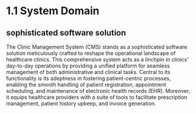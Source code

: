 # 1.1 System Domain

## sophisticated software solution
The Clinic Management System (CMS) stands as a sophisticated
software solution meticulously crafted to reshape the operational
landscape of healthcare clinics. This comprehensive system acts as a
linchpin in clinics' day-to-day operations by providing a unified platform
for seamless management of both administrative and clinical tasks.
Central to its functionality is its adeptness in fostering patient-centric
processes, enabling the smooth handling of patient registration,
appointment scheduling, and maintenance of electronic health records
(EHR). Moreover, it equips healthcare providers with a suite of tools to
facilitate prescription management, patient history upkeep, and invoice
generation.
